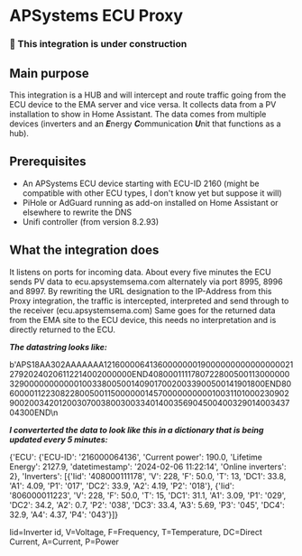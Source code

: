 # APSystems ECU Proxy

### &#x1F534; This integration is under construction

## Main purpose
This integration is a HUB and will intercept and route traffic going from the ECU device to the EMA server and vice versa.
It collects data from a PV installation to show in Home Assistant. The data comes from multiple devices (inverters and an ***E***nergy ***C***ommunication ***U***nit that functions as a hub).

## Prerequisites
- An APSystems ECU device starting with ECU-ID 2160 (might be compatible with other ECU types, I don't know yet but suppose it will)
- PiHole or AdGuard running as add-on installed on Home Assistant or elsewhere to rewrite the DNS
- Unifi controller (from version 8.2.93)

## What the integration does
It listens on ports for incoming data. About every five minutes the ECU sends PV data to ecu.apsystemsema.com alternately via port 8995, 8996 and 8997.
By rewriting the URL designation to the IP-Address from this Proxy integration, the traffic is intercepted, interpreted and send through to the receiver (ecu.apsystemsema.com)
Same goes for the returned data from the EMA site to the ECU device, this needs no interpretation and is directly returned to the ECU.

***The datastring looks like:***

b'APS18AA302AAAAAAA121600006413600000001900000000000000002127920240206112214002000000END4080001111780722800500113000000329000000000001003380050014090170020033900500141901800END80600001122308228005001150000001457000000000010031101000230902900200342012003070038003003340140035690450040032901400343704300END\n

***I converterted the data to look like this in a dictionary that is being updated every 5 minutes:***

{'ECU': {'ECU-ID': '216000064136', 'Current power': 190.0, 'Lifetime Energy': 2127.9, 'datetimestamp': '2024-02-06 11:22:14', 'Online inverters': 2}, 'Inverters': [{'Iid': '408000111178', 'V': 228, 'F': 50.0, 'T': 13, 'DC1': 33.8, 'A1': 4.09, 'P1': '017', 'DC2': 33.9, 'A2': 4.19, 'P2': '018'}, {'Iid': '806000011223', 'V': 228, 'F': 50.0, 'T': 15, 'DC1': 31.1, 'A1': 3.09, 'P1': '029', 'DC2': 34.2, 'A2': 0.7, 'P2': '038', 'DC3': 33.4, 'A3': 5.69, 'P3': '045', 'DC4': 32.9, 'A4': 4.37, 'P4': '043'}]}

Iid=Inverter id, V=Voltage, F=Frequency, T=Temperature, DC=Direct Current, A=Current, P=Power
